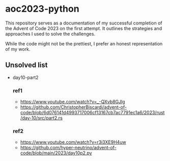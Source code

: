 # aoc2023-python
This repository serves as a documentation of my successful completion of the Advent of Code 2023 on the first attempt. It outlines the strategies and approaches I used to solve the challenges.

While the code might not be the prettiest, I prefer an honest representation of my work.

## Unsolved list
* day10-part2
  ### ref1
  * https://www.youtube.com/watch?v=_-QXvb8GJlg
  * https://github.com/ChristopherBiscardi/advent-of-code/blob/6d076141d4993717006cf13167cb7ac7791ec1a6/2023/rust/day-10/src/part2.rs

  ### ref2
  * https://www.youtube.com/watch?v=r3i3XE9H4uw
  * https://github.com/hyper-neutrino/advent-of-code/blob/main/2023/day10p2.py
